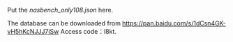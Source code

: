 Put the *nasbench_only108.json* here.

The database can be downloaded from https://pan.baidu.com/s/1dCsn4GK-vH5hKcNJJJ7jSw Access code：l8kt.